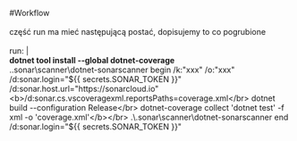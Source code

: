 #Workflow
</br></br>
część run ma mieć następującą postać, dopisujemy to co pogrubione</br></br>
run: |</br>
          <b>dotnet tool install --global dotnet-coverage</b></br>
          .\.sonar\scanner\dotnet-sonarscanner begin /k:"xxx" /o:"xxx" /d:sonar.login="${{ secrets.SONAR_TOKEN }}" /d:sonar.host.url="https://sonarcloud.io" <b>/d:sonar.cs.vscoveragexml.reportsPaths=coverage.xml</br>
          dotnet build --configuration Release</br>
          dotnet-coverage collect 'dotnet test' -f xml -o 'coverage.xml'</b></br>
          .\.sonar\scanner\dotnet-sonarscanner end /d:sonar.login="${{ secrets.SONAR_TOKEN }}"</br>
          
